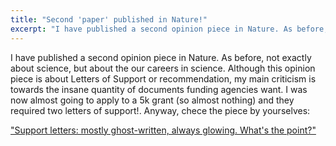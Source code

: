 ```yaml
---
title: "Second 'paper' published in Nature!"
excerpt: "I have published a second opinion piece in Nature. As before, not exactly about science, but about the our careers in science."
---
```


I have published a second opinion piece in Nature. As before, not exactly about science, but about the our careers in science. Although this opinion piece is about Letters of Support or recommendation, my main criticism is towards the insane quantity of documents funding agencies want. I was now almost going to apply to a 5k grant (so almost nothing) and they required two letters of support!. Anyway, chece the piece by yourselves: 

["Support letters: mostly ghost-written, always glowing. What's the point?"](https://www.nature.com/articles/d41586-021-02374-0)
